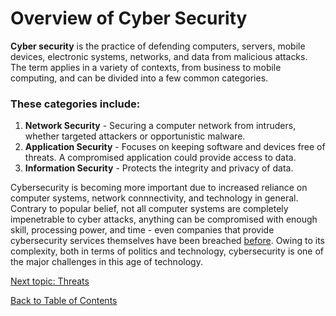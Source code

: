 # Overview of Cyber Security
**Cyber security** is the practice of defending computers, servers, mobile devices, electronic systems, networks, and data from malicious attacks. The term applies in a variety of contexts, from business to mobile computing, and can be divided into a few common categories.
### These categories include:
1. **Network Security** - Securing a computer network from intruders, whether targeted attackers or opportunistic malware.
2. **Application Security** - Focuses on keeping software and devices free of threats. A compromised application could provide access to data.
3. **Information Security** - Protects the integrity and privacy of data.


Cybersecurity is becoming more important due to increased reliance on computer systems, network connnectivity, and technology in general. Contrary to popular belief, not all computer systems are completely impenetrable to cyber attacks, anything can be compromised with enough skill, processing power, and time - even companies that provide cybersecurity services themselves have been breached [before](https://www.nytimes.com/2020/12/08/technology/fireeye-hacked-russians.html). Owing to its complexity, both in terms of politics and technology, cybersecurity is one of the major challenges in this age of technology.  

[Next topic: Threats](Threats.md)

[Back to Table of Contents](README.md)

